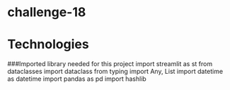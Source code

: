 # challenge-18

# Technologies

###Imported library needed for this project
 import streamlit as st
 from dataclasses import dataclass
 from typing import Any, List
 import datetime as datetime
 import pandas as pd
 import hashlib
